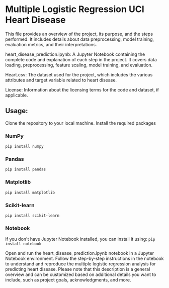 # Multiple Logistic Regression UCI Heart Disease

This file provides an overview of the project, its purpose, and the steps performed. It includes details about data preprocessing, model training, evaluation metrics, and their interpretations.

heart_disease_prediction.ipynb: A Jupyter Notebook containing the complete code and explanation of each step in the project. It covers data loading, preprocessing, feature scaling, model training, and evaluation.

Heart.csv: The dataset used for the project, which includes the various attributes and target variable related to heart disease.



License: Information about the licensing terms for the code and dataset, if applicable.

## Usage:

Clone the repository to your local machine.
Install the required packages 

### NumPy
`pip install numpy`

### Pandas
`pip install pandas`

### Matplotlib
`pip install matplotlib`

### Scikit-learn
`pip install scikit-learn`

### Notebook
If you don't have Jupyter Notebook installed, you can install it using: 
`pip install notebook`

Open and run the heart_disease_prediction.ipynb notebook in a Jupyter Notebook environment.
Follow the step-by-step instructions in the notebook to understand and reproduce the multiple logistic regression analysis for predicting heart disease.
Please note that this description is a general overview and can be customized based on additional details you want to include, such as project goals, acknowledgments, and more.
